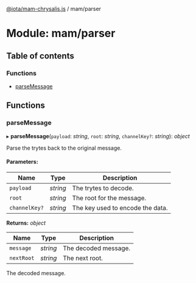 [@iota/mam-chrysalis.js](../README.md) / mam/parser

# Module: mam/parser

## Table of contents

### Functions

- [parseMessage](mam_parser.md#parsemessage)

## Functions

### parseMessage

▸ **parseMessage**(`payload`: *string*, `root`: *string*, `channelKey?`: *string*): *object*

Parse the trytes back to the original message.

#### Parameters:

Name | Type | Description |
------ | ------ | ------ |
`payload` | *string* | The trytes to decode.   |
`root` | *string* | The root for the message.   |
`channelKey?` | *string* | The key used to encode the data.   |

**Returns:** *object*

Name | Type | Description |
------ | ------ | ------ |
`message` | *string* | The decoded message.   |
`nextRoot` | *string* | The next root.   |

The decoded message.
